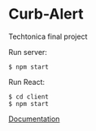 # Curb-Alert
Techtonica final project

Run server: 
```
$ npm start
```
Run React: 
```
$ cd client
$ npm start
```

[Documentation](https://docs.google.com/document/d/1vFtd3BIkOP0mG_B1m32O8zFJn4hWVCA5u75f64NWx74/edit)